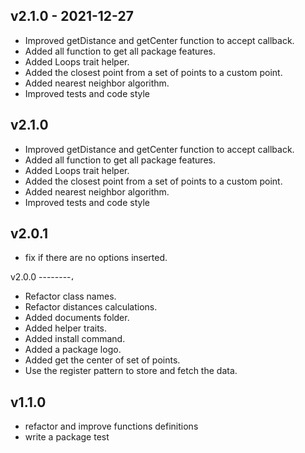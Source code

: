 ## v2.1.0 - 2021-12-27

- Improved getDistance and getCenter function to accept callback.
- Added all function to get all package features.
- Added Loops trait helper.
- Added the closest point from a set of points to a custom point.
- Added nearest neighbor algorithm.
- Improved tests and code style

## v2.1.0

- Improved getDistance and getCenter function to accept callback.
- Added all function to get all package features.
- Added Loops trait helper.
- Added the closest point from a set of points to a custom point.
- Added nearest neighbor algorithm.
- Improved tests and code style

## v2.0.1

- fix if there are no options inserted.

v2.0.0
--------،

- Refactor class names.
- Refactor distances calculations.
- Added documents folder.
- Added helper traits.
- Added install command.
- Added a package logo.
- Added get the center of set of points.
- Use the register pattern to store and fetch the data.

## v1.1.0

- refactor and improve functions definitions
- write a package test
